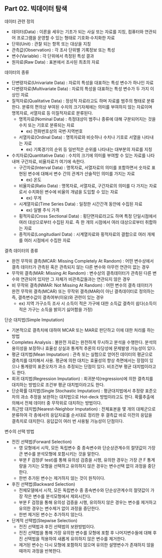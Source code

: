## Part 02. 빅데이터 탐색

데이터 관련 정의
- 데이터(Data) : 이론을 세우는 기초가 되는 사실 또는 자료를 지칭, 컴퓨터와 연관되어 프로그램을 운영할 수 있는 형태로 기호화·수치화한 자료
- 단위(Unit) : 관찰 되는 항목 또는 대상을 지칭
- 관측값(Observation) : 각 조사 단위별 기록정보 또는 특성
- 변수(Variable) : 각 단위에서 측정된 특성 결과
- 원자료(Raw Data) : 표본에서 조사된 최초의 자료

데이터의 종류
- 단변량자료(Univariate Data) : 자료의 특성을 대표하는 특성 변수가 하나인 자료
- 다변량자료(Multivariate Data) : 자료의 특성을 대표하는 특성 변수가 두 가지 이상인 자료
- 질적자료(Qualitative Data) : 정성적 자료라고도 하며 자료를 범주의 형태로 분류한다. 분류의 편의상 부여된 수치의 크기자체에는 의미를 부여하지 않는 자료이며 명목자료, 서열자료 등 이질적자료로 분류된다.
  - 명목자료(Nominal Data) : 측정대상이 범주나 종류에 대해 구분되어지는 것을 수치 또는 기호로 분류되는 자료
    - ex) 전화번호상의 국번·지역번호
  - 서열자료(Ordinal Data) : 명목자료와 비슷하나 수치나 기호로 서열을 나타내는 자료
    - ex) 기록경기의 순위 등 일반적은 순위를 나타내는 대부분의 자료를 지칭
- 수치자료(Quantitative Data) : 수치의 크기에 의미를 부여할 수 있는 자료를 나타내며 구간자료, 비율자료가 여기에 속한다.
  - 구간자료(Interval Data) : 명목자료, 서열자료의 의미를 포함하면서 숫자로 표현된 변수에 대해서 변수 간의 관계가 산술적인 의미를 가지는 자료
    - ex) 온도
  - 비율자료(Ratio Data) : 명목자료, 서열자료, 구간자료의 의미를 다 가지는 자료로서 수치화된 변수에 비율의 개념을 도입할 수 있는 자료
    - ex) 무게
  - 시계열자료(Time Series Data) : 일정한 시간간격 동안에 수집된 자료
    - ex) 일별 주식 가격
  - 횡적자료(Cross Sectional Data) : 횡단면자료라고도 하며 특정 단일시점에서 여러 대상으로부터 수집된 자료. 즉 한 개의 시점에서 여러 대상으로부터 취합하는 자료
  - 종적자료(Longitudianl Data) : 시계열자료와 횡적자료의 결합으로 여러 개체를 여러 시점에서 수집한 자료
  
결측 데이터의 종류
- 완전 무작위 결측(MCAR: Missing Completely At Random) : 어떤 변수상에서 결측 데이터가 관측된 혹은 관측되지 않는 다른 변수와 아무런 연관이 없는 경우
- 무작위 결측(MAR: Missing At Random) : 변수상의 결측데이터가 관측된 다른 변수와 연관되어 있지만 그 자체가 비관측값들과는 연관되지 않은 경우
- 비 무작위 결측(NMAR: Not Missing At Random) : 어떤 변수의 결측 데이터가 완전 무작위 결측(MCAR) 또는 무작위 결측(MAR)이 아닌 결측데이터로 정의하는 즉, 결측변수값이 결측여부(이유)와 관련이 있는 경우
  - ex) 지역 가구소득 조사 시 소득이 적은 가구에 대한 소득값 결측이 쉽다(소득이 적은 가구는 소득을 밝히기 싫어함을 가정)
  
단순 대치법(Simple Imputation)
- 기본적으로 결측치에 대하여 MCAR 또는 MAR로 판단하고 이에 대한 처리를 하는 방법
- Completes Analysis : 불완전 자료는 완전하게 무시하고 분석을 수행한다. 분석의 용이성을 보장하나 효율성 상실과 통계적 추론의 타당성에 문제발생 가능성이 있다.
- 평균 대치법(Mean Imputation) : 관측 또는 실험으로 얻어진 데이터의 평균으로 결측치를 대치해서 사용. 평균에 의한 대치는 효율성의 향상 측면에서는 장점이 있으나 통계량의 표준오차가 과소 추정되는 단점이 있다. 비조건부 평균 대치법이라고도 한다.
- 회귀 대치법(Regression Imputation) : 회귀분석(regression)에 의한 결측치를 대치하는 방법으로 조건부 평균 대치법이라고도 한다.
- 단순확률 대치법(Single Stochastic Imputation) : 평균대치법에서 추정량 표준오차의 과소 추정을 보완하는 대치법으로 Hot-deck 방법이라고도 한다. 확률추출에 의해서 전체 데이터 중 무작위로 대치하는 방법이다.
- 최근방 대치법(Nearest-Neighbor Imputation) : 전체표본을 몇 개의 대체군으로 분류하여 각 층에서의 응답자료를 순서대로 정리한 후 결측값 바로 이전의 응답을 결측치로 대치한다. 응답값이 여러 번 사용될 가능성이 단점이다.

변수의 선택 방법
- 전진 선택법(Forward Selection)
  - 영 모형에서 시작, 모든 독립변수 중 종속변수와 단순상관계수의 절댓값이 가장 큰 변수를 분석모형에 포함시키는 것을 말한다.
  - 부분 F 검정(F test)를 통해 유의성 검증을 시행, 유의한 경우는 가장 큰 F 통계량을 가지는 모형을 선택하고 유의하지 않은 경우는 변수선택 없이 과정을 중단한다.
  - 한번 추가된 변수는 제거하지 않는 것이 원칙이다.
- 후진 선택법(Backward Selection)
  - 전체모델에서 시작, 모든 독립변수 중 종속변수와 단순상관계수의 절댓값이 가장 작은 변수를 분석모형에서 제외시킨다.
  - 부분 F 검정을 통해 유의성 검증을 시행, 유의하지 않은 경우는 변수를 제거하고 유의한 경우는 변수제거 없이 과정을 중단한다.
  - 한번 제거된 변수는 추가하지 않는다.
- 단계적 선택법(Stepwise Selection)
  - 전진 선택법과 후진 선택법의 보완방법이다.
  - 전진 선택법을 통해 가장 유의한 변수를 모형에 포함 후 나머지변수들에 대해 후진 선택법을 적용하여 새롭게 유의하지 않은 변수를 제거한다.
  - 제거된 변수는 다시 모형에 포함하지 않으며 유의한 설명변수가 존재하지 않을 때까지 과정을 반복한다.